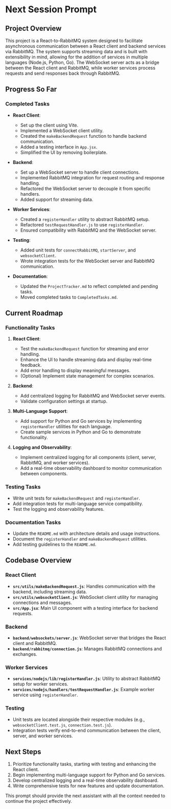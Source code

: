 # Next Session Prompt

## Project Overview

This project is a React-to-RabbitMQ system designed to facilitate asynchronous communication between a React client and backend services via RabbitMQ. The system supports streaming data and is built with extensibility in mind, allowing for the addition of services in multiple languages (Node.js, Python, Go). The WebSocket server acts as a bridge between the React client and RabbitMQ, while worker services process requests and send responses back through RabbitMQ.

## Progress So Far

### Completed Tasks

- **React Client**:
  - Set up the client using Vite.
  - Implemented a WebSocket client utility.
  - Created the `makeBackendRequest` function to handle backend communication.
  - Added a testing interface in `App.jsx`.
  - Simplified the UI by removing boilerplate.

- **Backend**:
  - Set up a WebSocket server to handle client connections.
  - Implemented RabbitMQ integration for request routing and response handling.
  - Refactored the WebSocket server to decouple it from specific handlers.
  - Added support for streaming data.

- **Worker Services**:
  - Created a `registerHandler` utility to abstract RabbitMQ setup.
  - Refactored `testRequestHandler.js` to use `registerHandler`.
  - Ensured compatibility with RabbitMQ and the WebSocket server.

- **Testing**:
  - Added unit tests for `connectRabbitMQ`, `startServer`, and `websocketClient`.
  - Wrote integration tests for the WebSocket server and RabbitMQ communication.

- **Documentation**:
  - Updated the `ProjectTracker.md` to reflect completed and pending tasks.
  - Moved completed tasks to `CompletedTasks.md`.

## Current Roadmap

### Functionality Tasks

1. **React Client**:
   - Test the `makeBackendRequest` function for streaming and error handling.
   - Enhance the UI to handle streaming data and display real-time feedback.
   - Add error handling to display meaningful messages.
   - (Optional) Implement state management for complex scenarios.

2. **Backend**:
   - Add centralized logging for RabbitMQ and WebSocket server events.
   - Validate configuration settings at startup.

3. **Multi-Language Support**:
   - Add support for Python and Go services by implementing `registerHandler` utilities for each language.
   - Create sample services in Python and Go to demonstrate functionality.

4. **Logging and Observability**:
   - Implement centralized logging for all components (client, server, RabbitMQ, and worker services).
   - Add a real-time observability dashboard to monitor communication between components.

### Testing Tasks

- Write unit tests for `makeBackendRequest` and `registerHandler`.
- Add integration tests for multi-language service compatibility.
- Test the logging and observability features.

### Documentation Tasks

- Update the `README.md` with architecture details and usage instructions.
- Document the `registerHandler` and `makeBackendRequest` utilities.
- Add testing guidelines to the `README.md`.

## Codebase Overview

### React Client
- **`src/utils/makeBackendRequest.js`**: Handles communication with the backend, including streaming data.
- **`src/utils/websocketClient.js`**: WebSocket client utility for managing connections and messages.
- **`src/App.jsx`**: Main UI component with a testing interface for backend requests.

### Backend
- **`backend/websockets/server.js`**: WebSocket server that bridges the React client and RabbitMQ.
- **`backend/rabbitmq/connection.js`**: Manages RabbitMQ connections and exchanges.

### Worker Services
- **`services/nodejs/lib/registerHandler.js`**: Utility to abstract RabbitMQ setup for worker services.
- **`services/nodejs/handlers/testRequestHandler.js`**: Example worker service using `registerHandler`.

### Testing
- Unit tests are located alongside their respective modules (e.g., `websocketClient.test.js`, `connection.test.js`).
- Integration tests verify end-to-end communication between the client, server, and worker services.

## Next Steps

1. Prioritize functionality tasks, starting with testing and enhancing the React client.
2. Begin implementing multi-language support for Python and Go services.
3. Develop centralized logging and a real-time observability dashboard.
4. Write comprehensive tests for new features and update documentation.

This prompt should provide the next assistant with all the context needed to continue the project effectively.
